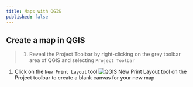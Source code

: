 ```yaml
---
title: Maps with QGIS
published: false
---
```


## Create a map in QGIS


> 1. Reveal the Project Toolbar by right-clicking on the grey toolbar area of QGIS and selecting `Project Toolbar`
1. Click on the `New Print Layout` tool <img src="{{site.baseurl}}/src/img/QGISTool_NewPrintLayout.png" alt="QGIS New Print Layout tool"> on the Project toolbar to create a blank canvas for your new map
